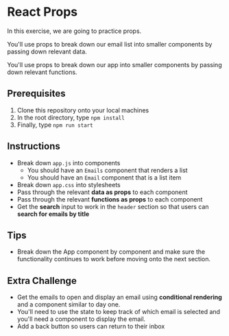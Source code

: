# React Props

In this exercise, we are going to practice props.

You'll use props to break down our email list into smaller components by passing down relevant data.

You'll use props to break down our app into smaller components by passing down relevant functions.

## Prerequisites

1. Clone this repository onto your local machines
2. In the root directory, type `npm install`
3. Finally, type `npm run start`

## Instructions

- Break down `app.js` into components
    - You should have an `Emails` component that renders a list
    - You should have an `Email` component that is a list item
- Break down `app.css` into stylesheets
- Pass through the relevant **data as props** to each component
- Pass through the relevant **functions as props** to each component
- Get the **search** input to work in the `header` section so that users can **search for emails by title**

## Tips

- Break down the App component by component and make sure the functionality continues to work before moving onto the next section.

## Extra Challenge

- Get the emails to open and display an email using **conditional rendering** and a component similar to day one.
- You'll need to use the state to keep track of which email is selected and you'll need a component to display the email.
- Add a back button so users can return to their inbox
